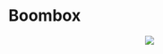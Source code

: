 # Boombox #

<p align="center">
  <img src="https://lh5.googleusercontent.com/-_7Xs_KgqTLc/UiRV6oulM-I/AAAAAAAABJY/frM6Be4pnAs/tumblr_mnbijjQCja1qzqwamo1_1280.gif">
</p>
